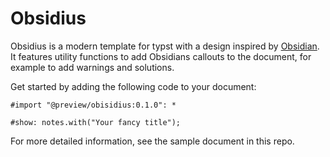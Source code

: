 # Obsidius

Obsidius is a modern template for typst with a design inspired by [Obsidian](https://obsidian.md). 
It features utility functions to add Obsidians callouts to the document, for example to add warnings and solutions.

Get started by adding the following code to your document:

```typst
#import "@preview/obisidius:0.1.0": *

#show: notes.with("Your fancy title");
```

For more detailed information, see the sample document in this repo.
